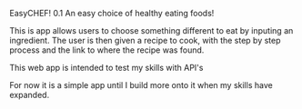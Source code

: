 EasyCHEF! 0.1
An easy choice of healthy eating foods!

This is app allows users to choose something different to eat by inputing an ingredient.  The user is then given a recipe to cook, with the step by step process and the link to where the recipe was found.

This web app is intended to test my skills with API's 

For now it is a simple app until I build more onto it when my skills have expanded.